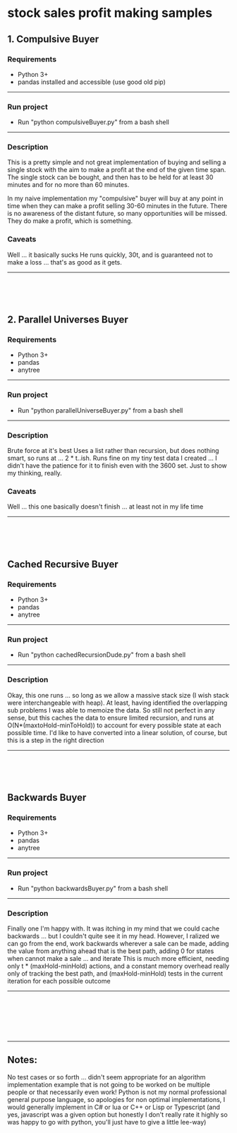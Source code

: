 # stock sales profit making samples
## 1. Compulsive Buyer
### Requirements
* Python 3+
* pandas installed and accessible (use good old pip)
***
### Run project
- Run "python compulsiveBuyer.py" from a bash shell

***
### Description
This is a pretty simple and not great implementation of buying and selling a single stock with the aim to make a profit at the end of the given time span.
The single stock can be bought, and then has to be held for at least 30 minutes and for no more than 60 minutes.

In my naive implementation my "compulsive" buyer will buy at any point in time when they can make a profit selling 30-60 minutes in the future.
There is no awareness of the distant future, so many opportunities will be missed.
They do make a profit, which is something.

### Caveats
Well ... it basically sucks
He runs quickly, 30t, and is guaranteed not to make a loss ... that's as good as it gets.

***
<br><br><br>
## 2. Parallel Universes Buyer

### Requirements
* Python 3+
* pandas
* anytree
***
### Run project
- Run "python parallelUniverseBuyer.py" from a bash shell

***
### Description
Brute force at it's best
Uses a list rather than recursion, but does nothing smart, so runs at ... 2 * t..ish.
Runs fine on my tiny test data I created ... I didn't have the patience for it to finish even with the 3600 set.
Just to show my thinking, really.

### Caveats
Well ... this one basically doesn't finish ... at least not in my life time
***
<br><br><br>
## Cached Recursive Buyer
### Requirements
* Python 3+
* pandas
* anytree
***
### Run project
- Run "python cachedRecursionDude.py" from a bash shell
***
### Description
Okay, this one runs ... so long as we allow a massive stack size (I wish stack were interchangeable with heap).
At least, having identified the overlapping sub problems I was able to memoize the data.
So still not perfect in any sense, but this caches the data to ensure limited recursion, and runs at  O(N*(maxtoHold-minToHold)) to account for every possible state at each possible time.
I'd like to have converted into a linear solution, of course, but this is a step in the right direction 
***
<br><br><br>
## Backwards Buyer
### Requirements
* Python 3+
* pandas
* anytree
***
### Run project
- Run "python backwardsBuyer.py" from a bash shell
***
### Description
Finally one I'm happy with.
It was itching in my mind that we could cache backwards ... but I couldn't quite see it in my head.
However, I ralized we can go from the end, work backwards wherever a sale can be made, adding the value from anything ahead that is the best
path, adding 0 for states when cannot make a sale ... and iterate
This is much more efficient, needing only t * (maxHold-minHold) actions, and a constant memory overhead really only of tracking the best path, and (maxHold-minHold) tests in the current iteration for each possible outcome
***
<br><br><br><br><br>
***
## Notes:
No test cases or so forth ... didn't seem appropriate for an algorithm implementation example that is not going to be worked on be multiple people or that necessarily even work!
Python is not my normal professional general purpose language, so apologies for non optimal implementations, I would generally implement in C# or lua or C++ or Lisp or Typescript (and yes, javascript was a given option but honestly I don't really rate it highly so was happy to go with python, you'll just have to give a little lee-way)